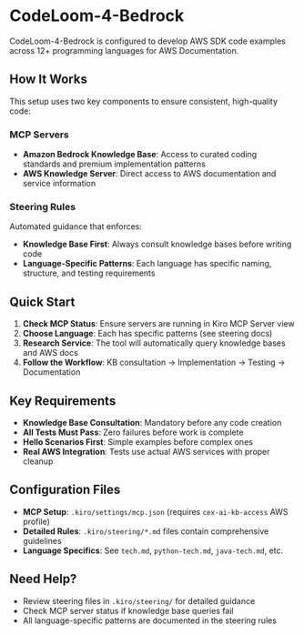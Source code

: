 # CodeLoom-4-Bedrock

CodeLoom-4-Bedrock is configured to develop AWS SDK code examples across 12+ programming languages for AWS Documentation.

## How It Works

This setup uses two key components to ensure consistent, high-quality code:

### MCP Servers
- **Amazon Bedrock Knowledge Base**: Access to curated coding standards and premium implementation patterns
- **AWS Knowledge Server**: Direct access to AWS documentation and service information

### Steering Rules
Automated guidance that enforces:
- **Knowledge Base First**: Always consult knowledge bases before writing code
- **Language-Specific Patterns**: Each language has specific naming, structure, and testing requirements

## Quick Start

1. **Check MCP Status**: Ensure servers are running in Kiro MCP Server view
2. **Choose Language**: Each has specific patterns (see steering docs)
3. **Research Service**: The tool will automatically query knowledge bases and AWS docs
4. **Follow the Workflow**: KB consultation → Implementation → Testing → Documentation

## Key Requirements

- **Knowledge Base Consultation**: Mandatory before any code creation
- **All Tests Must Pass**: Zero failures before work is complete
- **Hello Scenarios First**: Simple examples before complex ones
- **Real AWS Integration**: Tests use actual AWS services with proper cleanup

## Configuration Files

- **MCP Setup**: `.kiro/settings/mcp.json` (requires `cex-ai-kb-access` AWS profile)
- **Detailed Rules**: `.kiro/steering/*.md` files contain comprehensive guidelines
- **Language Specifics**: See `tech.md`, `python-tech.md`, `java-tech.md`, etc.

## Need Help?

- Review steering files in `.kiro/steering/` for detailed guidance
- Check MCP server status if knowledge base queries fail
- All language-specific patterns are documented in the steering rules